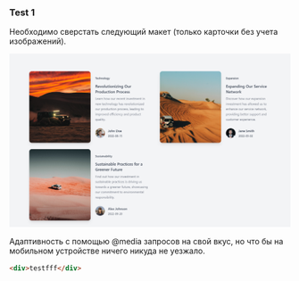 ### Test 1

Необходимо сверстать следующий макет (только карточки без учета изображений).

![ ](/assets/images/2024-07-25_22-05-58.png)

Адаптивность с помощью @media запросов на свой вкус, но что бы на мобильном устройстве ничего никуда не уезжало.

```html
<div>testfff</div>
```
